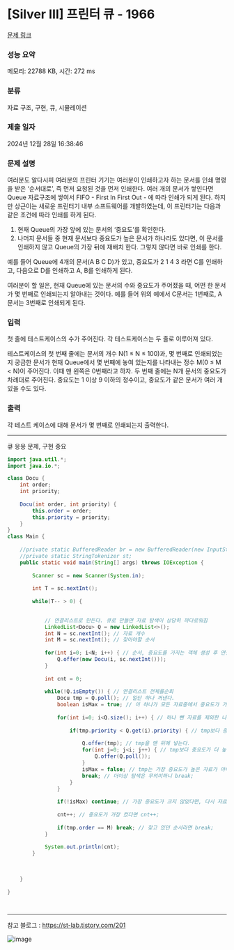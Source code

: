 # [Silver III] 프린터 큐 - 1966 

[문제 링크](https://www.acmicpc.net/problem/1966) 

### 성능 요약

메모리: 22788 KB, 시간: 272 ms

### 분류

자료 구조, 구현, 큐, 시뮬레이션

### 제출 일자

2024년 12월 28일 16:38:46

### 문제 설명

<p>여러분도 알다시피 여러분의 프린터 기기는 여러분이 인쇄하고자 하는 문서를 인쇄 명령을 받은 ‘순서대로’, 즉 먼저 요청된 것을 먼저 인쇄한다. 여러 개의 문서가 쌓인다면 Queue 자료구조에 쌓여서 FIFO - First In First Out - 에 따라 인쇄가 되게 된다. 하지만 상근이는 새로운 프린터기 내부 소프트웨어를 개발하였는데, 이 프린터기는 다음과 같은 조건에 따라 인쇄를 하게 된다.</p>

<ol>
	<li>현재 Queue의 가장 앞에 있는 문서의 ‘중요도’를 확인한다.</li>
	<li>나머지 문서들 중 현재 문서보다 중요도가 높은 문서가 하나라도 있다면, 이 문서를 인쇄하지 않고 Queue의 가장 뒤에 재배치 한다. 그렇지 않다면 바로 인쇄를 한다.</li>
</ol>

<p>예를 들어 Queue에 4개의 문서(A B C D)가 있고, 중요도가 2 1 4 3 라면 C를 인쇄하고, 다음으로 D를 인쇄하고 A, B를 인쇄하게 된다.</p>

<p>여러분이 할 일은, 현재 Queue에 있는 문서의 수와 중요도가 주어졌을 때, 어떤 한 문서가 몇 번째로 인쇄되는지 알아내는 것이다. 예를 들어 위의 예에서 C문서는 1번째로, A문서는 3번째로 인쇄되게 된다.</p>

### 입력 

 <p>첫 줄에 테스트케이스의 수가 주어진다. 각 테스트케이스는 두 줄로 이루어져 있다.</p>

<p>테스트케이스의 첫 번째 줄에는 문서의 개수 N(1 ≤ N ≤ 100)과, 몇 번째로 인쇄되었는지 궁금한 문서가 현재 Queue에서 몇 번째에 놓여 있는지를 나타내는 정수 M(0 ≤ M < N)이 주어진다. 이때 맨 왼쪽은 0번째라고 하자. 두 번째 줄에는 N개 문서의 중요도가 차례대로 주어진다. 중요도는 1 이상 9 이하의 정수이고, 중요도가 같은 문서가 여러 개 있을 수도 있다.</p>

### 출력 

 <p>각 테스트 케이스에 대해 문서가 몇 번째로 인쇄되는지 출력한다.</p>

---

큐 응용 문제, 구현 중요

```java
import java.util.*;
import java.io.*;

class Docu {
    int order;
    int priority;
    
    Docu(int order, int priority) {
        this.order = order;
        this.priority = priority;
    }
}
class Main {
    
    //private static BufferedReader br = new BufferedReader(new InputStreamReader(System.in));
    //private static StringTokenizer st;
    public static void main(String[] args) throws IOException {
        
        Scanner sc = new Scanner(System.in);
        
        int T = sc.nextInt();
        
        while(T-- > 0) {

            
            // 연결리스트로 만든다. 큐로 만들면 자료 탐색이 상당히 까다로워짐
            LinkedList<Docu> Q = new LinkedList<>(); 
            int N = sc.nextInt(); // 자료 개수
            int M = sc.nextInt(); // 찾아야할 순서
            
            for(int i=0; i<N; i++) { // 순서, 중요도를 가지는 객체 생성 후 연결리스트에 추가
                Q.offer(new Docu(i, sc.nextInt()));
            }
            
            int cnt = 0;
            
            while(!Q.isEmpty()) { // 연결리스트 전체를순회
                Docu tmp = Q.poll(); // 일단 하나 꺼낸다.
                boolean isMax = true; // 이 하나가 모든 자료중에서 중요도가 가장 높은지 체크 여부
                
                for(int i=0; i<Q.size(); i++) { // 하나 뺀 자료를 제외한 나머지 자료 탐색
                    
                    if(tmp.priority < Q.get(i).priority) { // tmp보다 중요도가 큰 자료가 있다면?
                        
                        Q.offer(tmp); // tmp을 맨 뒤에 넣는다.
                        for(int j=0; j<i; j++) { // tmp보다 중요도가 더 높은 자료 이전까지의 자료들을 뒤에 넣는다.
                            Q.offer(Q.poll());
                        }
                        isMax = false; // tmp는 가장 중요도가 높은 자료가 아니었다.
                        break; // 더이상 탐색은 무의미하니 break;
                    }
                }
                
                if(!isMax) continue; // 가장 중요도가 크지 않았다면, 다시 자료 하나 꺼내서 탐색 준비
                
                cnt++; // 중요도가 가장 컸다면 cnt++;
                
                if(tmp.order == M) break; // 찾고 있던 순서라면 break;
            }
            
            System.out.println(cnt);
        }
        

        
    }
    
}
    



```

---

참고 블로그 : https://st-lab.tistory.com/201

![image](https://github.com/user-attachments/assets/85858de0-6fda-4405-9f08-e9d06eb705ef)


